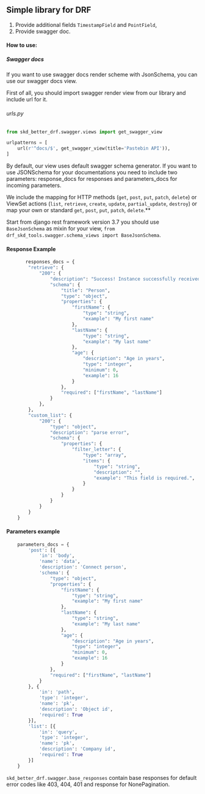 ## Simple library for DRF
1) Provide additional fields `TimestampField` and `PointField`,
2) Provide  swagger doc.
#### How to use:

##### Swagger docs
If you want to use swagger docs render scheme with JsonSchema, you can use our swagger docs view.

First of all, you should import swagger render view from our library and include url for it.

###### urls.py
```python
from skd_better_drf.swagger.views import get_swagger_view

urlpatterns = [
    url(r'^docs/$', get_swagger_view(title='Pastebin API')),
]
````


By default, our view uses default swagger schema generator. If you want to use JSONSchema for your documentations you need to include two parameters: response_docs for responses and parameters_docs for incoming parameters.

We include the mapping for HTTP methods (`get`, `post`, `put`, `patch`, `delete`) or ViewSet actions (`list`, `retrieve`, `create`, `update`, `partial_update`, `destroy`)
or map your own or standard `get`, `post`, `put`, `patch`, `delete`.**

Start from django rest framework version 3.7 you should use `BaseJsonSchema` as mixin for your view, `from drf_skd_tools.swagger.schema_views import BaseJsonSchema`.  


#### Response Example


```python
       responses_docs = {
        "retrieve": {
            "200": {
                "description": "Success! Instance successfully received",
                "schema": {
                    "title": "Person",
                    "type": "object",
                    "properties": {
                        "firstName": {
                            "type": "string",
                            "example": "My first name"
                        },
                        "lastName": {
                            "type": "string",
                            "example": "My last name"
                        },
                        "age": {
                            "description": "Age in years",
                            "type": "integer",
                            "minimum": 0,
                            "example": 16
                        }
                    },
                    "required": ["firstName", "lastName"]
                }
            },
        },
        "custom_list": {
            "200": {
                "type": "object",
                "description": "parse error",
                "schema": {
                    "properties": {
                        "filter_letter": {
                            "type": "array",
                            "items": {
                                "type": "string",
                                "description": "",
                                "example": "This field is required.",
                            }
                        }
                    }
                }
            }
        }
    }
```

#### Parameters example

```python
    parameters_docs = {
        'post': [{
            'in': 'body',
            'name': 'data',
            'description': 'Connect person',
            'schema': {
                "type": "object",
                "properties": {
                    "firstName": {
                        "type": "string",
                        "example": "My first name"
                    },
                    "lastName": {
                        "type": "string",
                        "example": "My last name"
                    },
                    "age": {
                        "description": "Age in years",
                        "type": "integer",
                        "minimum": 0,
                        "example": 16
                    }
                },
                "required": ["firstName", "lastName"]
            }
        }, {
            'in': 'path',
            'type': 'integer',
            'name': 'pk',
            'description': 'Object id',
            'required': True
        }],
        'list': [{
            'in': 'query',
            'type': 'integer',
            'name': 'pk',
            'description': 'Company id',
            'required': True
        }]
    }
```

`skd_better_drf.swagger.base_responses` contain base responses for default error codes like 403, 404, 401 and response for NonePagination.
